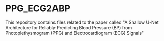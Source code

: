 # PPG_ECG2ABP
This repository contains files related to the paper called "A Shallow U-Net Architecture for Reliably Predicting Blood Pressure (BP) from Photoplethysmogram (PPG) and Electrocardiogram (ECG) Signals"
